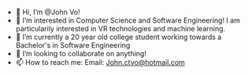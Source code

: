 - 👋 Hi, I’m @John Vo!
- 👀 I’m interested in Computer Science and Software Engineering! I am particularily interested in VR technologies and machine learning.
- 🌱 I’m currently a 20 year old college student working towards a Bachelor's in Software Engineering
- 💞️ I’m looking to collaborate on anything!
- 📫 How to reach me: Email: John.ctvo@hotmail.com

<!---
Jxxx-Vx/Jxxx-Vx is a ✨ special ✨ repository because its `README.md` (this file) appears on your GitHub profile.
You can click the Preview link to take a look at your changes.
--->
